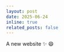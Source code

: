 ```yaml
---
layout: post
date: 2025-06-24
inline: true
related_posts: false
---
```


A new website :sparkles: :smile:
